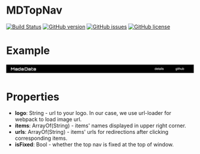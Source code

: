 # MDTopNav
[![Build Status](https://travis-ci.org/Madadata/MDTopNav.svg?branch=master)](https://travis-ci.org/Madadata/MDTopNav)
[![GitHub version](https://badge.fury.io/gh/Madadata%2FMDTopNav.svg)](https://badge.fury.io/gh/Madadata%2FMDTopNav)
[![GitHub issues](https://img.shields.io/github/issues/Madadata/MDTopNav.svg)](https://github.com/Madadata/MDTopNav/issues)
[![GitHub license](https://img.shields.io/badge/license-MIT-blue.svg)](https://raw.githubusercontent.com/Madadata/MDTopNav/master/LICENSE)

# Example
![example](https://raw.githubusercontent.com/Madadata/MDTopNav/master/example.png)

# Properties

* **logo**: String - url to your logo. In our case, we use url-loader for webpack to load image url.
* **items**: ArrayOf(String) - items' names displayed in upper right corner.
* **urls**: ArrayOf(String) - items' urls for redirections after clicking corresponding items.
* **isFixed**: Bool - whether the top nav is fixed at the top of window.
